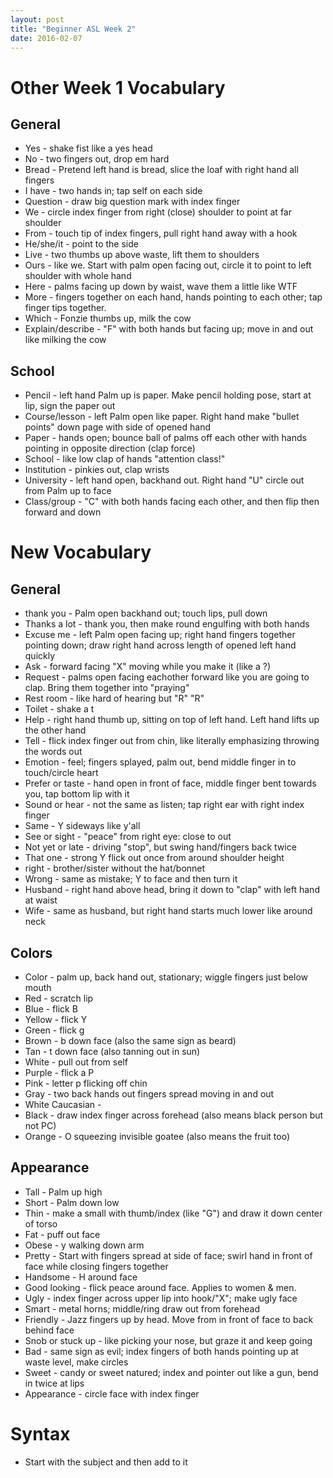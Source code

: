 ```yaml
---
layout: post
title: "Beginner ASL Week 2"
date: 2016-02-07
---
```


# Other Week 1 Vocabulary
## General
* Yes - shake fist like a yes head
* No - two fingers out, drop em hard
* Bread - Pretend left hand is bread, slice the loaf with right hand all fingers
* I have - two hands in; tap self on each side
* Question - draw big question mark with index finger
* We - circle index finger from right (close) shoulder to point at far shoulder
* From - touch tip of index fingers, pull right hand away with a hook
* He/she/it - point to the side
* Live - two thumbs up above waste, lift them to shoulders
* Ours - like we.  Start with palm open facing out, circle it to point to left shoulder with whole hand
* Here - palms facing up down by waist, wave them a little like WTF
* More - fingers together on each hand, hands pointing to each other; tap finger tips together.
* Which - Fonzie thumbs up, milk the cow
* Explain/describe - "F" with both hands but facing up; move in and out like milking the cow

## School
* Pencil - left hand Palm up is paper.  Make pencil holding pose, start at lip, sign the paper out
* Course/lesson - left Palm open like paper.  Right hand make "bullet points" down page with side of opened hand
* Paper - hands open; bounce ball of palms off each other with hands pointing in opposite direction (clap force)
* School - like low clap of hands "attention class!"
* Institution - pinkies out, clap wrists
* University - left hand open, backhand out.  Right hand "U" circle out from Palm up to face
* Class/group - "C" with both hands facing each other, and then flip then forward and down

# New Vocabulary
## General
* thank you - Palm open backhand out; touch lips, pull down
* Thanks a lot - thank you, then make round engulfing with both hands
* Excuse me - left Palm open facing up; right hand fingers together pointing down; draw right hand across length of opened left hand quickly
* Ask - forward facing "X" moving while you make it (like a ?)
* Request - palms open facing eachother forward like you are going to clap.  Bring them together into "praying"
* Rest room - like hard of hearing but "R" "R"
* Toilet - shake a t
* Help - right hand thumb up, sitting on top of left hand.  Left hand lifts up the other hand
* Tell - flick index finger out from chin, like literally emphasizing throwing the words out
* Emotion - feel; fingers splayed, palm out, bend middle finger in to touch/circle heart
* Prefer or taste - hand open in front of face, middle finger bent towards you, tap bottom lip with it
* Sound or hear - not the same as listen; tap right ear with right index finger
* Same - Y sideways like y'all
* See or sight - "peace" from right eye: close to out
* Not yet or late - driving "stop", but swing hand/fingers back twice
* That one - strong Y flick out once from around shoulder height
* right - brother/sister without the hat/bonnet
* Wrong - same as mistake; Y to face and then turn it
* Husband - right hand above head, bring it down to "clap" with left hand at waist
* Wife - same as husband, but right hand starts much lower like around neck

## Colors
* Color - palm up, back hand out, stationary; wiggle fingers just below mouth
* Red - scratch lip
* Blue - flick B
* Yellow - flick Y
* Green - flick g
* Brown - b down face (also the same sign as beard)
* Tan - t down face (also tanning out in sun)
* White - pull out from self
* Purple - flick a P
* Pink - letter p flicking off chin
* Gray - two back hands out fingers spread moving in and out
* White Caucasian -
* Black - draw index finger across forehead (also means black person but not PC)
* Orange - O squeezing invisible goatee (also means the fruit too)

## Appearance
* Tall - Palm up high
* Short - Palm down low
* Thin - make a small with thumb/index (like "G") and draw it down center of torso
* Fat - puff out face
* Obese - y walking down arm
* Pretty - Start with fingers spread at side of face; swirl hand in front of face while closing fingers together
* Handsome - H around face
* Good looking - flick peace around face.  Applies to women & men.
* Ugly - index finger across upper lip into hook/"X"; make ugly face
* Smart - metal horns; middle/ring draw out from forehead
* Friendly - Jazz fingers up by head.  Move from in front of face to back behind face
* Snob or stuck up - like picking your nose, but graze it and keep going
* Bad - same sign as evil; index fingers of both hands pointing up at waste level, make circles
* Sweet - candy or sweet natured; index and pointer out like a gun, bend in twice at lips
* Appearance - circle face with index finger

# Syntax
* Start with the subject and then add to it
